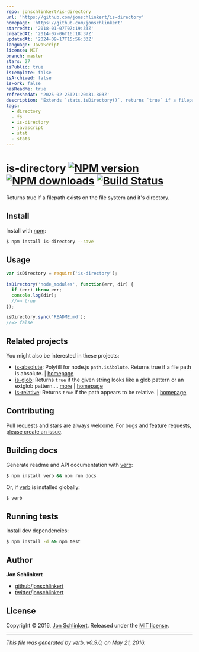```yaml
---
repo: jonschlinkert/is-directory
url: 'https://github.com/jonschlinkert/is-directory'
homepage: 'https://github.com/jonschlinkert'
starredAt: '2018-01-07T07:19:33Z'
createdAt: '2014-07-06T16:18:37Z'
updatedAt: '2024-09-17T15:56:33Z'
language: JavaScript
license: MIT
branch: master
stars: 27
isPublic: true
isTemplate: false
isArchived: false
isFork: false
hasReadMe: true
refreshedAt: '2025-02-25T21:20:31.803Z'
description: 'Extends `stats.isDirectory()`, returns `true` if a filepath is a directory.'
tags:
  - directory
  - fs
  - is-directory
  - javascript
  - stat
  - stats
---
```


# is-directory [![NPM version](https://img.shields.io/npm/v/is-directory.svg?style=flat)](https://www.npmjs.com/package/is-directory) [![NPM downloads](https://img.shields.io/npm/dm/is-directory.svg?style=flat)](https://npmjs.org/package/is-directory) [![Build Status](https://img.shields.io/travis/jonschlinkert/is-directory.svg?style=flat)](https://travis-ci.org/jonschlinkert/is-directory)

Returns true if a filepath exists on the file system and it's directory.

## Install

Install with [npm](https://www.npmjs.com/):

```sh
$ npm install is-directory --save
```

## Usage

```js
var isDirectory = require('is-directory');

isDirectory('node_modules', function(err, dir) {
  if (err) throw err;
  console.log(dir);
  //=> true
});

isDirectory.sync('README.md');
//=> false
```

## Related projects

You might also be interested in these projects:

* [is-absolute](https://www.npmjs.com/package/is-absolute): Polyfill for node.js `path.isAbolute`. Returns true if a file path is absolute. | [homepage](https://github.com/jonschlinkert/is-absolute)
* [is-glob](https://www.npmjs.com/package/is-glob): Returns `true` if the given string looks like a glob pattern or an extglob pattern.… [more](https://www.npmjs.com/package/is-glob) | [homepage](https://github.com/jonschlinkert/is-glob)
* [is-relative](https://www.npmjs.com/package/is-relative): Returns `true` if the path appears to be relative. | [homepage](https://github.com/jonschlinkert/is-relative)

## Contributing

Pull requests and stars are always welcome. For bugs and feature requests, [please create an issue](https://github.com/jonschlinkert/is-directory/issues/new).

## Building docs

Generate readme and API documentation with [verb](https://github.com/verbose/verb):

```sh
$ npm install verb && npm run docs
```

Or, if [verb](https://github.com/verbose/verb) is installed globally:

```sh
$ verb
```

## Running tests

Install dev dependencies:

```sh
$ npm install -d && npm test
```

## Author

**Jon Schlinkert**

* [github/jonschlinkert](https://github.com/jonschlinkert)
* [twitter/jonschlinkert](http://twitter.com/jonschlinkert)

## License

Copyright © 2016, [Jon Schlinkert](https://github.com/jonschlinkert).
Released under the [MIT license](https://github.com/jonschlinkert/is-directory/blob/master/LICENSE).

***

_This file was generated by [verb](https://github.com/verbose/verb), v0.9.0, on May 21, 2016._
